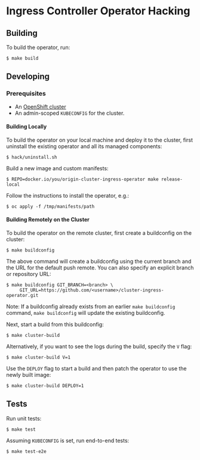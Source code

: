 # Ingress Controller Operator Hacking

## Building

To build the operator, run:

```
$ make build
```

## Developing

### Prerequisites

* An [OpenShift cluster](https://github.com/openshift/installer)
* An admin-scoped `KUBECONFIG` for the cluster.

#### Building Locally

To build the operator on your local machine and deploy it to the cluster, first uninstall the existing operator and all its managed components:

```
$ hack/uninstall.sh
```

Build a new image and custom manifests:

```
$ REPO=docker.io/you/origin-cluster-ingress-operator make release-local
```

Follow the instructions to install the operator, e.g.:

```
$ oc apply -f /tmp/manifests/path
```

#### Building Remotely on the Cluster

To build the operator on the remote cluster, first create a buildconfig on the cluster:

```
$ make buildconfig
```

The above command will create a buildconfig using the current branch and the URL for the default push remote.  You can also specify an explicit branch or repository URL:

```
$ make buildconfig GIT_BRANCH=<branch> \
     GIT_URL=https://github.com/<username>/cluster-ingress-operator.git
```

Note: If a buildconfig already exists from an earlier `make buildconfig` command, `make buildconfig` will update the existing buildconfig.

Next, start a build from this buildconfig:

```
$ make cluster-build
```

Alternatively, if you want to see the logs during the build, specify the `V` flag:

```
$ make cluster-build V=1
```

Use the `DEPLOY` flag to start a build and then patch the operator to use the newly built image:

```
$ make cluster-build DEPLOY=1
```

## Tests

Run unit tests:

```
$ make test
```

Assuming `KUBECONFIG` is set, run end-to-end tests:

```
$ make test-e2e
```
